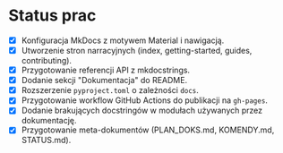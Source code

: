 # Status prac

- [x] Konfiguracja MkDocs z motywem Material i nawigacją.
- [x] Utworzenie stron narracyjnych (index, getting-started, guides, contributing).
- [x] Przygotowanie referencji API z mkdocstrings.
- [x] Dodanie sekcji "Dokumentacja" do README.
- [x] Rozszerzenie `pyproject.toml` o zależności `docs`.
- [x] Przygotowanie workflow GitHub Actions do publikacji na `gh-pages`.
- [x] Dodanie brakujących docstringów w modułach używanych przez dokumentację.
- [x] Przygotowanie meta-dokumentów (PLAN_DOKS.md, KOMENDY.md, STATUS.md).
